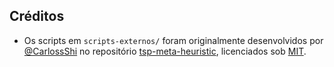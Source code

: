 ## Créditos
- Os scripts em `scripts-externos/` foram originalmente desenvolvidos por [@CarlossShi](https://github.com/CarlossShi) no repositório [tsp-meta-heuristic](https://github.com/CarlossShi/tsp-meta-heuristic/), licenciados sob [MIT](scripts-externos/LICENSE).